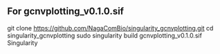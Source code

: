## For gcnvplotting_v0.1.0.sif
git clone https://github.com/NagaComBio/singularity_gcnvplotting.git
cd singularity_gcnvplotting
sudo singularity build gcnvplotting_v0.1.0.sif Singularity
